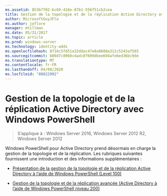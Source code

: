 ```yaml
---
ms.assetid: 853b7f02-bc69-416e-87b1-556f51cb2cea
title: Gestion de la topologie et de la réplication Active Directory avec Windows PowerShell
author: MicrosoftGuyJFlo
ms.author: joflore
manager: mtillman
ms.date: 05/31/2017
ms.topic: article
ms.prod: windows-server
ms.technology: identity-adds
ms.openlocfilehash: 8716c5fd51a32ddac47e8a8608a311c5243af565
ms.sourcegitcommit: b00d7c8968c4adc8f699dbee694afe6ed36bc9de
ms.translationtype: MT
ms.contentlocale: fr-FR
ms.lasthandoff: 04/08/2020
ms.locfileid: "80822992"
---
```

# <a name="active-directory-replication-and-topology-management-using-windows-powershell"></a>Gestion de la topologie et de la réplication Active Directory avec Windows PowerShell

>S’applique à : Windows Server 2016, Windows Server 2012 R2, Windows Server 2012

Windows PowerShell pour Active Directory prend désormais en charge la gestion de la topologie et de la réplication. Les rubriques suivantes fournissent une introduction et des informations supplémentaires :  
  
-   [Présentation de la gestion de la topologie et de la réplication Active Directory à l’aide de Windows PowerShell &#40;Level 100&#41;](../../../ad-ds/manage/powershell/Introduction-to-Active-Directory-Replication-and-Topology-Management-Using-Windows-PowerShell--Level-100-.md)  
  
-   [Gestion de la topologie et de la réplication avancée &#40;Active Directory à l’aide de Windows PowerShell niveau 200&#41;](../../../ad-ds/manage/powershell/Advanced-Active-Directory-Replication-and-Topology-Management-Using-Windows-PowerShell--Level-200-.md)  
  


